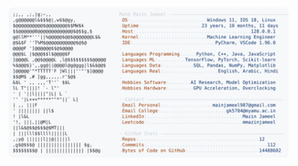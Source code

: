 <picture>
  <source srcset="https://raw.githubusercontent.com/mmazinjameel/mmazinjameel/main/dark_mode.svg?v=1758031871" media="(prefers-color-scheme: dark)">
  <img src="https://raw.githubusercontent.com/mmazinjameel/mmazinjameel/main/light_mode.svg?v=1758031871">
</picture>
